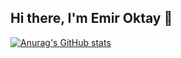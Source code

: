 ## Hi there, I'm Emir Oktay 👋

[![Anurag's GitHub stats](https://github-readme-stats.vercel.app/api?username=emiroktay0)](https://github.com/anuraghazra/github-readme-stats)
<!--
**emiroktay0/emiroktay0** is a ✨ _special_ ✨ repository because its `README.md` (this file) appears on your GitHub profile.

Here are some ideas to get you started:

- 🔭 I’m currently working on ...
- 🌱 I’m currently learning ...
- 👯 I’m looking to collaborate on ...
- 🤔 I’m looking for help with ...
- 💬 Ask me about ...
- 📫 How to reach me: ...
- 😄 Pronouns: ...
- ⚡ Fun fact: ...
-->
